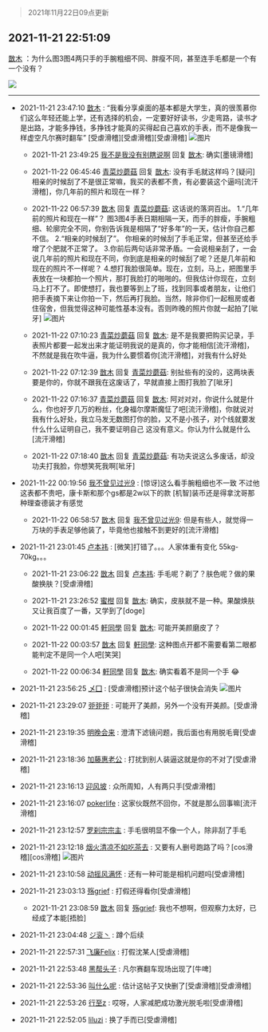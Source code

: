> 2021年11月22日09点更新
<link rel="stylesheet" href="https://cdn.jsdelivr.net/gh/taotie6/sampleJSON@main/css/photo_show.css">
<meta name="referrer" content="no-referrer" />


 ## 2021-11-21 22:51:09 

 [㪚木](https://www.coolapk.com/feed/31628670?shareKey=YzIzYjVmZjA0NGMwNjE5YTVlNjI~) ：为什么图3图4两只手的手腕粗细不同、胖瘦不同，甚至连手毛都是一个有一个没有？ 

<div class="album">
<img class="img-item" src="https://image.coolapk.com/feed/2020/0511/21/1081091_45bad8f3_4880_7713@356x200.gif" />
</div>

 ------- 

- 2021-11-21 23:47:10 [㪚木](uid=1081091) : “我看分享桌面的基本都是大学生，真的很羡慕你们这么年轻还能上学，还有选择的机会，一定要好好读书，少走弯路，读书才是出路，才能多挣钱，多挣钱才能真的买得起自己喜欢的手表，而不是像我一样虚空凡尔赛时翻车”
[受虐滑稽][受虐滑稽][受虐滑稽] ![图片](https://image.coolapk.com/feed/2021/1121/23/1081091_74e1bf4c_9629_6917_102@1080x965.png)

    - 2021-11-21 23:49:25 [我不是我没有别瞎说啊](uid=2231912) 回复 [㪚木](uid=1081091): 确实[墨镜滑稽] 

    - 2021-11-22 06:45:46 [青菜炒蘑菇](uid=10362449) 回复 [㪚木](uid=1081091): 没有手毛就这样吗？[疑问]  相亲的时候刮了不是很正常嘛，我买的表都不贵，有必要装这个逼吗[流汗滑稽]，你几年前的照片和现在一样？ 

    - 2021-11-22 06:57:39 [㪚木](uid=1081091) 回复 [青菜炒蘑菇](uid=10362449): 这话说的落洞百出。
1.“几年前的照片和现在一样”？
图3图4手表日期相隔一天，而手的胖瘦，手腕粗细、轮廓完全不同，你别告诉我是相隔了“好多年”的一天，估计你自己都不信。
2.“相亲的时候刮了”。
你相亲的时候刮了手毛正常，但甚至还给手增了个肥就不正常了。<!--break-->
3.你前后两句话非常矛盾。一会说相亲刮了，一会说几年前的照片和现在不同，你到底是相亲的时候刮了呢？还是几年前和现在的照片不一样呢？
4.想打我脸很简单。现在，立刻，马上，把图里手表放在一块都拍一个照片，那打我脸打的啪啪的。但我估计你现在，立刻马上打不了。即使想打，我也要等到上了班，找到同事或者朋友，让他们把手表摘下来让你拍一下，然后再打我脸。当然，除非你们一起租房或者住宿舍，但我觉得这种可能性基本没有。否则昨晚的照片你就一起拍了[呲牙] ![图片](https://image.coolapk.com/feed/2021/0604/09/3142203_cc75c90b_1482_4911@300x300.gif)

    - 2021-11-22 07:10:23 [青菜炒蘑菇](uid=10362449) 回复 [㪚木](uid=1081091): 是不是我要把购买记录，手表照片都要一起发出来才能证明我说的是真的，你才能相信[流汗滑稽]，不然就是我在吹牛逼，我为什么要惯着你[流汗滑稽]，对我有什么好处 

    - 2021-11-22 07:12:39 [㪚木](uid=1081091) 回复 [青菜炒蘑菇](uid=10362449): 别扯些有的没的，这两块表要是你的，你就不跟我在这废话了，早就直接上图打我脸了[呲牙] 

    - 2021-11-22 07:16:37 [青菜炒蘑菇](uid=10362449) 回复 [㪚木](uid=1081091): 阿对对对，你说什么就是什么，你也好歹几万的粉丝，化身福尔摩斯魔怔了吧[流汗滑稽]，你就说对我有什么好处，我立马发无数图打你的脸，又不是小孩子，对个线就要发什么什么证明自己，我不要证明自己 这没有意义。你认为什么就是什么[流汗滑稽] 

    - 2021-11-22 07:18:40 [㪚木](uid=1081091) 回复 [青菜炒蘑菇](uid=10362449): 有功夫说这么多废话，却没功夫打我脸，你想笑死我啊[呲牙] 

- 2021-11-22 00:19:56 [我不曾见过光9](uid=1784401) : [惊讶]这么看手腕粗细也不一致
不过他这表都不贵吧，康卡斯和那个gs都是2w以下的款
[机智]装币还是得拿沈哥那种理查德装才有感觉 

    - 2021-11-22 06:58:57 [㪚木](uid=1081091) 回复 [我不曾见过光9](uid=1784401): 但是有些人，就觉得一万块的手表足够他装了，毕竟他也接触不到更好的[流汗滑稽] 

- 2021-11-21 23:01:45 [卢本祎](uid=2851774) : [微笑]打错了。。。人家体重有变化 55kg-70kg。。。 

    - 2021-11-21 23:06:22 [㪚木](uid=1081091) 回复 [卢本祎](uid=2851774): 手毛呢？剃了？肤色呢？做的果酸换肤？[受虐滑稽] 

    - 2021-11-21 23:26:52 [蜜柑](uid=1097842) 回复 [㪚木](uid=1081091): 确实，皮肤就不是一种。果酸焕肤又让我百度了一番，又学到了[doge] 

    - 2021-11-22 00:01:45 [軒同學](uid=882039) 回复 [㪚木](uid=1081091): 可能开美颜磨皮了？ 

    - 2021-11-22 00:03:57 [㪚木](uid=1081091) 回复 [軒同學](uid=882039): 这种图点开都不需要看第二眼都能判定不是同一个人吧[笑哭] 

    - 2021-11-22 00:06:34 [軒同學](uid=882039) 回复 [㪚木](uid=1081091): 确实看着不是同一个手 😂 

- 2021-11-21 23:56:25 [乄囗](uid=759206) : [受虐滑稽]预计这个帖子很快会消失 ![图片](https://image.coolapk.com/feed/2021/1121/23/759206_8c191ff1_0185_1848_753@800x420.jpeg)

- 2021-11-21 23:29:07 [戼戼戼](uid=4044548) : 可能开了美颜，另外一个没有开美颜。[受虐滑稽] 

- 2021-11-21 23:19:35 [明晚会来](uid=2290635) : 澄清下滤镜问题，我后面也有用脱毛膏[受虐滑稽] 

- 2021-11-21 23:18:36 [加藤惠老公](uid=1266680) : 打扰到别人装逼这就是你的不对了[受虐滑稽] 

- 2021-11-21 23:16:13 [迎风坡](uid=2269289) : 众所周知，人有两只手[受虐滑稽] 

- 2021-11-21 23:16:07 [pokerlife](uid=575409) : 这家伙既然不回你，不就是那么回事嘛[流汗滑稽] 

- 2021-11-21 23:12:57 [罗刹宗宗主](uid=1080167) : 手毛很明显不像一个人，除非刮了手毛 

- 2021-11-21 23:12:18 [烟火清凉不如吃茶去](uid=4279524) : 又要有人删号跑路了吗？[cos滑稽][cos滑稽] ![图片](https://image.coolapk.com/feed/2021/1121/23/4279524_5aa88721_7538_1183_745@1080x878.jpeg)

- 2021-11-21 23:10:58 [动摇风满怀](uid=2908614) : 还有一种可能是相机问题吗[受虐滑稽] 

- 2021-11-21 23:03:13 [殇grief](uid=4392516) : 打假还得看你[受虐滑稽] 

    - 2021-11-21 23:08:59 [㪚木](uid=1081091) 回复 [殇grief](uid=4392516): 我也不想啊，但观察力太好，已经成了本能[捂脸] 

- 2021-11-21 23:04:48 [ジ衮丶](uid=494451) : 蹲个后续 

- 2021-11-21 22:57:31 [飞廉Felix](uid=900024) : 打假沈某人[受虐滑稽] 

- 2021-11-21 22:53:48 [黑帮头子](uid=2838832) : 凡尔赛翻车现场出现了[牛啤] 

- 2021-11-21 22:53:36 [叫什么呢](uid=860840) : 估计这帖子又快删了[受虐滑稽][受虐滑稽] 

- 2021-11-21 22:53:26 [行至z](uid=582810) : 哎呀，人家减肥成功激光脱毛啦[受虐滑稽] 

- 2021-11-21 22:52:05 [liluzi](uid=3499639) : 换了手而已[受虐滑稽] 

